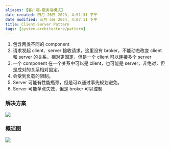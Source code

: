 ```yaml
---
aliases: [客户端-服务端模式]
date created: 四月 26日 2023, 4:51:31 下午
date modified: 三月 5日 2024, 4:07:11 下午
title: Client-Server Pattern
tags: [system-architecture/pattern]
---
```


1. 包含两类不同的 component
2. 请求发起 client、server 接收请求，这里没有 broker，不能动态改变 client 和 server 的关系，相对更固定，但是一个 client 可以连接多个 server
3. 一个 component 在一个关系中可以是 client，也可能是 server，非绝对，但是成对的关系相对固定。
4. 会受到负载的限制。
5. Server 可能有性能瓶颈，但是可以通过事先规划避免。
6. Server 可能单点失效，但是 broker 可以控制

### 解决方案
![](https://spricoder.oss-cn-shanghai.aliyuncs.com/2021-Software-System-Design/img/lec14/12.png)

### 概述图
![](https://spricoder.oss-cn-shanghai.aliyuncs.com/2021-Software-System-Design/img/lec14/13.png)
